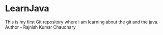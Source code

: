 # LearnJava
This is my first Git repository where i am learning about the git and the java.
<br>
Author - Rajnish Kumar Chaudhary

